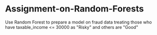# Assignment-on-Random-Forests
Use Random Forest to prepare a model on fraud data 
treating those who have taxable_income <= 30000 as "Risky" and others are "Good"
